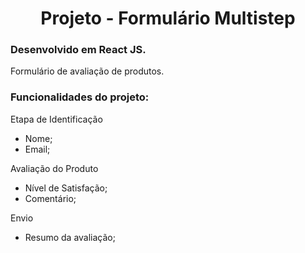 <div align="center">
<h1>Projeto - Formulário Multistep</h1>
</div>

<h3>Desenvolvido em React JS.</h3>

Formulário de avaliação de produtos.

<h3>Funcionalidades do projeto:</h3>

Etapa de Identificação
- Nome;
- Email;

Avaliação do Produto
- Nível de Satisfação;
- Comentário;
  
Envio
- Resumo da avaliação;
